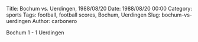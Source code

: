 Title: Bochum vs. Uerdingen, 1988/08/20
Date: 1988/08/20 00:00
Category: sports
Tags: football, football scores, Bochum, Uerdingen
Slug: bochum-vs-uerdingen
Author: carbonero


Bochum 1 - 1 Uerdingen
